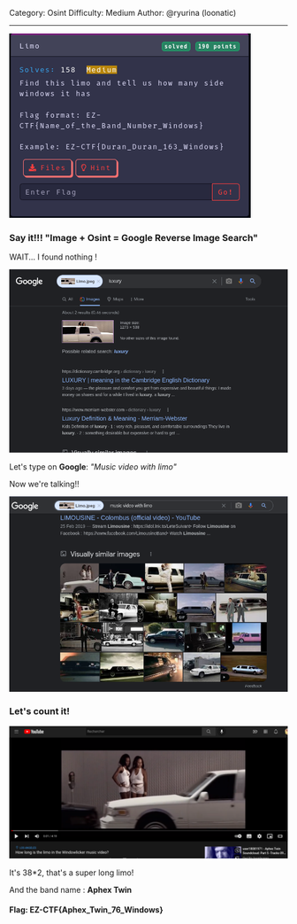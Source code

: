 Category: Osint
Difficulty: Medium
Author: @ryurina (loonatic)
___________

![8219095d29e32506ce6f0d07bdcc0ceb.png](../_resources/8219095d29e32506ce6f0d07bdcc0ceb.png)

### Say it!!! "Image + Osint = Google Reverse Image Search"

WAIT... I found nothing ! 

![9dbcadf89c39f34685ee6b7ad8b14113.png](../_resources/9dbcadf89c39f34685ee6b7ad8b14113.png)

Let's type on **Google**: *"Music video with limo"*

Now we're talking!!

![1d82489e984a88eacb7406b34dda9077.png](../_resources/1d82489e984a88eacb7406b34dda9077.png)

### Let's count it!
![4f897dfeaa55fc1b307eacee9bba2629.png](../_resources/4f897dfeaa55fc1b307eacee9bba2629.png)

It's 38*2, that's a super long limo!

And the band name : **Aphex Twin**


#### Flag: EZ-CTF{Aphex_Twin_76_Windows}